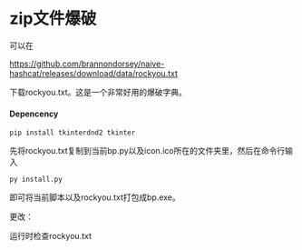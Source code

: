 # zip文件爆破



可以在

https://github.com/brannondorsey/naive-hashcat/releases/download/data/rockyou.txt

下载rockyou.txt。这是一个非常好用的爆破字典。

#### Depencency

``` shell
pip install tkinterdnd2 tkinter
```





先将rockyou.txt复制到当前bp.py以及icon.ico所在的文件夹里，然后在命令行输入

```shell
py install.py
```

即可将当前脚本以及rockyou.txt打包成bp.exe。

更改：

运行时检查rockyou.txt